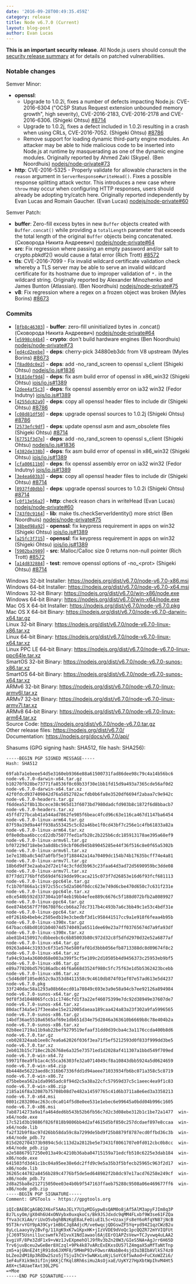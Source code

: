 ```yaml
---
date: '2016-09-28T00:49:35.459Z'
category: release
title: Node v6.7.0 (Current)
layout: blog-post
author: Evan Lucas
---
```


**This is an important security release**. All Node.js users should consult the [security release summary](/blog/vulnerability/september-2016-security-releases) at for details on patched vulnerabilities.

### Notable changes

Semver Minor:

- **openssl**:
  - Upgrade to 1.0.2i, fixes a number of defects impacting Node.js: CVE-2016-6304 ("OCSP Status Request extension unbounded memory growth", high severity), CVE-2016-2183, CVE-2016-2178 and CVE-2016-6306. (Shigeki Ohtsu) [#8714](https://github.com/nodejs/node/pull/8714)
  - Upgrade to 1.0.2j, fixes a defect included in 1.0.2i resulting in a crash when using CRLs, CVE-2016-7052. (Shigeki Ohtsu) [#8786](https://github.com/nodejs/node/pull/8786)
  - Remove support for loading dynamic third-party engine modules. An attacker may be able to hide malicious code to be inserted into Node.js at runtime by masquerading as one of the dynamic engine modules. Originally reported by Ahmed Zaki (Skype). (Ben Noordhuis) [nodejs/node-private#73](https://github.com/nodejs/node-private/pull/73)
- **http**: CVE-2016-5325 - Properly validate for allowable characters in the `reason` argument in `ServerResponse#writeHead()`. Fixes a possible response splitting attack vector. This introduces a new case where `throw` may occur when configuring HTTP responses, users should already be adopting try/catch here. Originally reported independently by Evan Lucas and Romain Gaucher. (Evan Lucas) [nodejs/node-private#60](https://github.com/nodejs/node-private/pull/60)

Semver Patch:

- **buffer**: Zero-fill excess bytes in new `Buffer` objects created with `Buffer.concat()` while providing a `totalLength` parameter that exceeds the total length of the original `Buffer` objects being concatenated. (Сковорода Никита Андреевич) [nodejs/node-private#64](https://github.com/nodejs/node-private/pull/64)
- **src**: Fix regression where passing an empty password and/or salt to crypto.pbkdf2() would cause a fatal error (Rich Trott) [#8572](https://github.com/nodejs/node/pull/8572)
- **tls**: CVE-2016-7099 - Fix invalid wildcard certificate validation check whereby a TLS server may be able to serve an invalid wildcard certificate for its hostname due to improper validation of `*.` in the wildcard string. Originally reported by Alexander Minozhenko and James Bunton (Atlassian). (Ben Noordhuis) [nodejs/node-private#75](https://github.com/nodejs/node-private/pull/75)
- **v8**: Fix regression where a regex on a frozen object was broken (Myles Borins) [#8673](https://github.com/nodejs/node/pull/8673)

### Commits

- [[`8fb8c46303`](https://github.com/nodejs/node/commit/8fb8c46303)] - **buffer**: zero-fill uninitialized bytes in .concat() (Сковорода Никита Андреевич) [nodejs/node-private#64](https://github.com/nodejs/node-private/pull/64)
- [[`e5998c44b4`](https://github.com/nodejs/node/commit/e5998c44b4)] - **crypto**: don't build hardware engines (Ben Noordhuis) [nodejs/node-private#73](https://github.com/nodejs/node-private/pull/73)
- [[`ed4cd2eebe`](https://github.com/nodejs/node/commit/ed4cd2eebe)] - **deps**: cherry-pick 34880eb3dc from V8 upstream (Myles Borins) [#8673](https://github.com/nodejs/node/pull/8673)
- [[`f8ad0dc0e2`](https://github.com/nodejs/node/commit/f8ad0dc0e2)] - **deps**: add -no_rand_screen to openssl s_client (Shigeki Ohtsu) [nodejs/io.js#1836](https://github.com/nodejs/io.js/pull/1836)
- [[`9181def9d4`](https://github.com/nodejs/node/commit/9181def9d4)] - **deps**: fix asm build error of openssl in x86_win32 (Shigeki Ohtsu) [iojs/io.js#1389](https://github.com/iojs/io.js/pull/1389)
- [[`2dee4af5c3`](https://github.com/nodejs/node/commit/2dee4af5c3)] - **deps**: fix openssl assembly error on ia32 win32 (Fedor Indutny) [iojs/io.js#1389](https://github.com/iojs/io.js/pull/1389)
- [[`4255dc82a9`](https://github.com/nodejs/node/commit/4255dc82a9)] - **deps**: copy all openssl header files to include dir (Shigeki Ohtsu) [#8786](https://github.com/nodejs/node/pull/8786)
- [[`c08d81df50`](https://github.com/nodejs/node/commit/c08d81df50)] - **deps**: upgrade openssl sources to 1.0.2j (Shigeki Ohtsu) [#8786](https://github.com/nodejs/node/pull/8786)
- [[`2573efc9df`](https://github.com/nodejs/node/commit/2573efc9df)] - **deps**: update openssl asm and asm_obsolete files (Shigeki Ohtsu) [#8714](https://github.com/nodejs/node/pull/8714)
- [[`67751f3d7e`](https://github.com/nodejs/node/commit/67751f3d7e)] - **deps**: add -no_rand_screen to openssl s_client (Shigeki Ohtsu) [nodejs/io.js#1836](https://github.com/nodejs/io.js/pull/1836)
- [[`4382de338b`](https://github.com/nodejs/node/commit/4382de338b)] - **deps**: fix asm build error of openssl in x86_win32 (Shigeki Ohtsu) [iojs/io.js#1389](https://github.com/iojs/io.js/pull/1389)
- [[`cfa00611b0`](https://github.com/nodejs/node/commit/cfa00611b0)] - **deps**: fix openssl assembly error on ia32 win32 (Fedor Indutny) [iojs/io.js#1389](https://github.com/iojs/io.js/pull/1389)
- [[`3e4ea603b3`](https://github.com/nodejs/node/commit/3e4ea603b3)] - **deps**: copy all openssl header files to include dir (Shigeki Ohtsu) [#8714](https://github.com/nodejs/node/pull/8714)
- [[`8937fd0dbb`](https://github.com/nodejs/node/commit/8937fd0dbb)] - **deps**: upgrade openssl sources to 1.0.2i (Shigeki Ohtsu) [#8714](https://github.com/nodejs/node/pull/8714)
- [[`c0f13e56a2`](https://github.com/nodejs/node/commit/c0f13e56a2)] - **http**: check reason chars in writeHead (Evan Lucas) [nodejs/node-private#60](https://github.com/nodejs/node-private/pull/60)
- [[`743f0c9164`](https://github.com/nodejs/node/commit/743f0c9164)] - **lib**: make tls.checkServerIdentity() more strict (Ben Noordhuis) [nodejs/node-private#75](https://github.com/nodejs/node-private/pull/75)
- [[`38bed98a92`](https://github.com/nodejs/node/commit/38bed98a92)] - **openssl**: fix keypress requirement in apps on win32 (Shigeki Ohtsu) [iojs/io.js#1389](https://github.com/iojs/io.js/pull/1389)
- [[`a25fc3f715`](https://github.com/nodejs/node/commit/a25fc3f715)] - **openssl**: fix keypress requirement in apps on win32 (Shigeki Ohtsu) [iojs/io.js#1389](https://github.com/iojs/io.js/pull/1389)
- [[`5902ba3989`](https://github.com/nodejs/node/commit/5902ba3989)] - **src**: Malloc/Calloc size 0 returns non-null pointer (Rich Trott) [#8572](https://github.com/nodejs/node/pull/8572)
- [[`a14d832884`](https://github.com/nodejs/node/commit/a14d832884)] - **test**: remove openssl options of -no\_\<prot> (Shigeki Ohtsu) [#8714](https://github.com/nodejs/node/pull/8714)

Windows 32-bit Installer: https://nodejs.org/dist/v6.7.0/node-v6.7.0-x86.msi \
Windows 64-bit Installer: https://nodejs.org/dist/v6.7.0/node-v6.7.0-x64.msi \
Windows 32-bit Binary: https://nodejs.org/dist/v6.7.0/win-x86/node.exe \
Windows 64-bit Binary: https://nodejs.org/dist/v6.7.0/win-x64/node.exe \
Mac OS X 64-bit Installer: https://nodejs.org/dist/v6.7.0/node-v6.7.0.pkg \
Mac OS X 64-bit Binary: https://nodejs.org/dist/v6.7.0/node-v6.7.0-darwin-x64.tar.gz \
Linux 32-bit Binary: https://nodejs.org/dist/v6.7.0/node-v6.7.0-linux-x86.tar.xz \
Linux 64-bit Binary: https://nodejs.org/dist/v6.7.0/node-v6.7.0-linux-x64.tar.xz \
Linux PPC LE 64-bit Binary: https://nodejs.org/dist/v6.7.0/node-v6.7.0-linux-ppc64le.tar.xz \
SmartOS 32-bit Binary: https://nodejs.org/dist/v6.7.0/node-v6.7.0-sunos-x86.tar.xz \
SmartOS 64-bit Binary: https://nodejs.org/dist/v6.7.0/node-v6.7.0-sunos-x64.tar.xz \
ARMv6 32-bit Binary: https://nodejs.org/dist/v6.7.0/node-v6.7.0-linux-armv6l.tar.xz \
ARMv7 32-bit Binary: https://nodejs.org/dist/v6.7.0/node-v6.7.0-linux-armv7l.tar.xz \
ARMv8 64-bit Binary: https://nodejs.org/dist/v6.7.0/node-v6.7.0-linux-arm64.tar.xz \
Source Code: https://nodejs.org/dist/v6.7.0/node-v6.7.0.tar.gz \
Other release files: https://nodejs.org/dist/v6.7.0/ \
Documentation: https://nodejs.org/docs/v6.7.0/api/

Shasums (GPG signing hash: SHA512, file hash: SHA256):

```
-----BEGIN PGP SIGNED MESSAGE-----
Hash: SHA512

69fab7a1ebeee54d5e3160eb9366e88a61500731fad86dee98c79c4a14b56bc6  node-v6.7.0-darwin-x64.tar.gz
b10270f028be73771fa8536f0c69b33f30e1bb1fd15d9a493a7365cde56af0d2  node-v6.7.0-darwin-x64.tar.xz
42f0fdcd937409842d76a5852782acfdb0b6fa8e3520df6694f2abaa7c9e942c  node-v6.7.0-headers.tar.gz
f6ddea52f8b13bcece38c965d13f6073bd7980dadcfd903b8c1872f6d8bbacb7  node-v6.7.0-headers.tar.xz
45ffd727bcab41a544ad7862fe985f6beac4fcd96c63e116ca467d1147ba6454  node-v6.7.0-linux-arm64.tar.gz
87f59a19d9a44ff938a553425c5c82a46be1f0cd43bf7c256e1c4fb61833a82a  node-v6.7.0-linux-arm64.tar.xz
0f8e0dbaa6bcccd22db75077fed1afb28c2b225b6cdc185913178ae395a68ef9  node-v6.7.0-linux-armv6l.tar.gz
bf07229d718ebe3a8d8bc59cbf06d945b89045285e44f36f516c8e0f65a5302b  node-v6.7.0-linux-armv6l.tar.xz
1e7e138ba8c54d7a0fbf5e3f188442a14a70409dc154b74b17635bcff74e4a81  node-v6.7.0-linux-armv7l.tar.gz
18b6d9df3e2aaba2d72e1f4c3cfdd3b963c23faa64d3ad72d5690959bc3dde08  node-v6.7.0-linux-armv7l.tar.xz
87f7dd1776bffd569d4f619dde99caca215c073f7d26853e16d6f93fcf681113  node-v6.7.0-linux-ppc64le.tar.gz
fc1b70f866a1c1972c55cc5d2a506f0dcc623e749d6cbe470d650c7c631f231e  node-v6.7.0-linux-ppc64le.tar.xz
e8ce540b592d337304a10f4eb19bb4efee889c6676c5f188d072bfb2a8089927  node-v6.7.0-linux-ppc64.tar.gz
6ee874b6567f7f06708f6ccb66a27dc7317b4c493b7a6c3bb49c1e53c4bdf31e  node-v6.7.0-linux-ppc64.tar.xz
e0f2616b4beb4c2505edb19e3cbedbf3d1c958441517cc9a1e918f6feaa4b95b  node-v6.7.0-linux-s390x.tar.gz
647bacc68bd0101b04074d5740492a6511dee69e23a7ff03765674d7a9fa93df  node-v6.7.0-linux-s390x.tar.xz
abe81b4150917cdbbeebc6c6b85003b80c972d32c8f5dfd2970d32e52a6877af  node-v6.7.0-linux-x64.tar.gz
09263a844c31933c6f31e576e580faf01d3bbb056efb8713388dc8d09674f8c2  node-v6.7.0-linux-x64.tar.xz
fa94c93a4a3600d68e003a399f5cf5e109c2d10505b4d9456373c25953eb9bf5  node-v6.7.0-linux-x86.tar.gz
e89a77020bd579186adbc46f6a668d3524f980c5fc75f63e1d5b5362423bcebb  node-v6.7.0-linux-x86.tar.xz
c5d46d0f105ed652c9a353d8411558c9c4610db874f01ef07e57ad613e5d4237  node-v6.7.0.pkg
33f240dac58a1293a08b66ecd01a70849c693e3a9e58a94cb7ee92126a894984  node-v6.7.0-sunos-x64.tar.gz
9df8f3d1048065fccb1c1746cfd1f3a22ef46075399e7dc92d38949e37607de7  node-v6.7.0-sunos-x64.tar.xz
80dacf34a5e17f3eeabe15e212005daeaa189caa424a83a23f302a9fa5996565  node-v6.7.0-sunos-x86.tar.gz
14bdf36ae5510a6565af69e1db651d34e75d2846a363610b6669b8c78e404b2a  node-v6.7.0-sunos-x86.tar.xz
02b8ee1719a11b9ab22bef9279519efaaf31dd0d39cba4c3a1176ccda400b8d6  node-v6.7.0.tar.gz
ceb028324aab1ee8c7ea6a62026f036f3ea71f5ef5212593d0f833f999dd3be5  node-v6.7.0.tar.xz
2eb013b15c718ec2b26768e6a325e73571ed1d2028af411307a1bbd549f709ed  node-v6.7.0-win-x64.7z
59971f8ea9fb1ac4c55ca36303fe32a0714049cf8a10843dbb5924a5d0624659  node-v6.7.0-win-x64.zip
8b4448e56223aed8c316b67336fdd1d94aeee71033934fb6bc071a358c5c8719  node-v6.7.0-win-x86.7z
d75bebea562a1da0965adc8f94d2c5a38a22cfc57959d37c5c1aeec4ea9f1c83  node-v6.7.0-win-x86.zip
2185a16f8a32087b75708b08d7e482a14597765c41d6b3711a8e6ed3a3358213  node-v6.7.0-x64.msi
0801c283200ac263cc0ca014f5d8e0ee531e1ebec6e99645a0bdd04b996c1605  node-v6.7.0-x86.msi
7ab8714273a9a1fa464ded6b543b52b6fb56c7d2c3d08ebe312b1c1be72a1477  win-x64/node.exe
17c521d3b19886f826f818b9806bb4d2af4615d5bf850c257dcdaef897e8ccaa  win-x64/node.lib
fa2f32b9f8ac97d26bb58da59c8a7299de5bd9f25b8879f8787ecd0ffbd36c3b  win-x64/node_pdb.7z
815d202704373b9894c5dc113d2a2812be5e73431f8061707e0fd012cbc0b8cc  win-x64/node_pdb.zip
a2e58867917250e013a49c4210b36aba04715159a71edcfb510c6225e3dab184  win-x86/node.exe
641503fd3d41c1bc04a95ee38e6dc2ffd9c9e5a35b3f5bfecb25965c963f2d17  win-x86/node.lib
36265c44782a8456b289c4776bf5de5ed648982f2b8dc97e17acd76258e249cf  win-x86/node_pdb.7z
2d8a25ba8e212715050ee03e4b0b9f547163ffaeb75288c9508a06e469677ff6  win-x86/node_pdb.zip
-----BEGIN PGP SIGNATURE-----
Comment: GPGTools - https://gpgtools.org

iQIcBAEBCgAGBQJX6xF5AAoJELY7U1pMIGypw8sQAM0o8jAf5AlM3apyFJIm8q3P
8z7LsyOm/gX04h6U4xONVybx0uxqkoCs/Bk9JSJdxdc9qMM4FLxbf9W3se61FZQa
fYva3cXiAm/riUxO5vbghBNzKgE8aLFeOiuEIL5c+UzaxjFs8eY6oRfqYN87jNcB
95T3krvYGY9pA39Cyr1mBbCJq8AdjcM/ve6wqcjQDGswZF5Yq+yd94Z1qzCWzB2u
8yLcLaaoyVy2BvFg/11XgK9xK7w1KpxHK+jIzVVDE9dVoQc1pcQQZR72mYVIQFUt
jCJ69T5Usnil1ucswmfk7d1vvX1NdIawaol6AjEErO1APZsVew+TCJyvwq4uLAA2
kvgiVF/8Pe3ZdF1x9+vWz1JvEXpmehOlJ9fRv3bZn20W3/GIeS5NA+AgJrr6H65D
Trv6juvBceu2wGeBer8XCzql+9Pk4k87vARcExEKxsOU57lZ4mgaX5aMfTaNtTnp
zm5+ajGNnEZ4tjR91do6JXMF8/5MHmP93vFOwsrANabBe4sjd3u3BIbAVlkS74z0
bLZeo2dM18p3RdDw2Szo5jTSjuIhCV+5wNKxLoNjLSoYC6fSwAod+FuCXoWZZi6/
1eF4uFXik9m3ifInj6KKjCfKql8Rh6siHu2AsOjxaE/UyKY27HpXbtWpIhvM4Ht5
A0X+c5AUaeTAxt30L2PG
=+Moe
-----END PGP SIGNATURE-----

```
